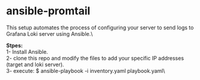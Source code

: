 # ansible-promtail
This setup automates the process of configuring your server to send logs to Grafana Loki server using Ansible.\

**Stpes:**\
1- Install Ansible.\
2- clone this repo and modify the files to add your specific IP addresses (target and loki server).\
3- execute: $ ansible-playbook -i inventory.yaml playbook.yaml\
